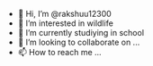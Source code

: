 - 👋 Hi, I’m @rakshuu12300
- 👀 I’m interested in wildlife 
- 🌱 I’m currently studiying in school
- 💞️ I’m looking to collaborate on ...
- 📫 How to reach me ...

<!---
rakshuu12300/rakshuu12300 is a ✨ special ✨ repository because its `README.md` (this file) appears on your GitHub profile.
You can click the Preview link to take a look at your changes.
--->
